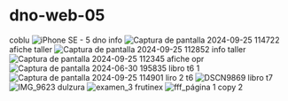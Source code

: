 # dno-web-05
coblu
![iPhone SE - 5](https://github.com/user-attachments/assets/f8a1a489-3193-4d94-a813-18c61235f6af)
dno info
![Captura de pantalla 2024-09-25 114722](https://github.com/user-attachments/assets/56337118-ccbb-41a4-a7a5-09f88fe69c7b)
afiche taller
![Captura de pantalla 2024-09-25 112852](https://github.com/user-attachments/assets/a9373e41-b534-4bdd-9f59-bce31ebeb66b)
info taller
![Captura de pantalla 2024-09-25 112345](https://github.com/user-attachments/assets/80496446-8610-420e-8fb7-5bcdab87ae3e)
afiche opr
![Captura de pantalla 2024-06-30 195835](https://github.com/user-attachments/assets/4ae2cb91-43a2-4be9-be71-f66432016b4e)
libro t6 1
![Captura de pantalla 2024-09-25 114901](https://github.com/user-attachments/assets/fa487a3d-abcd-435a-99ac-26b6c6d70c58)
liro 2 t6
![DSCN9869](https://github.com/user-attachments/assets/3fe77c65-86d9-48da-84d2-55d4ca12e45a)
libro t7
![IMG_9623](https://github.com/user-attachments/assets/6c0a9c75-5dce-4cfc-8604-aa5e325e27fe)
dulzura
![examen_3](https://github.com/user-attachments/assets/aa831d83-5099-4ef2-9fd8-ec16d22ec8d4)
frutinex
![fff_página 1 copy 2](https://github.com/user-attachments/assets/a8834958-a99a-4651-8c72-05e42566742b)
